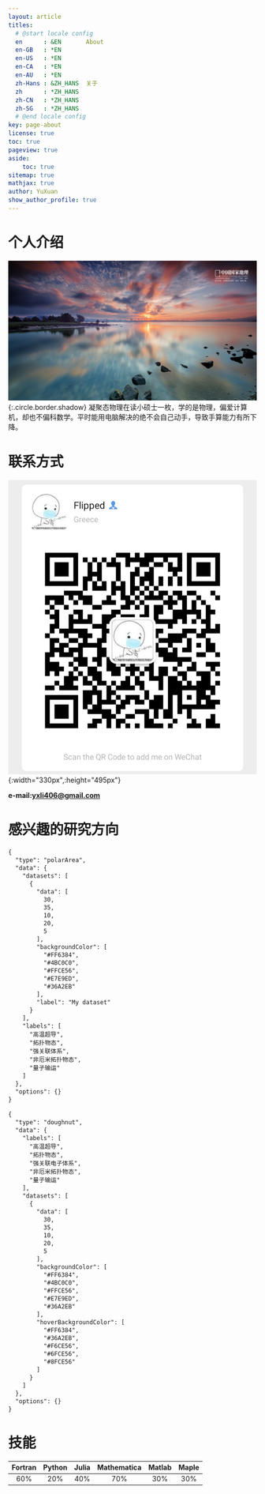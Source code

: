 ```yaml
---
layout: article
titles:
  # @start locale config
  en      : &EN       About
  en-GB   : *EN
  en-US   : *EN
  en-CA   : *EN
  en-AU   : *EN
  zh-Hans : &ZH_HANS  关于
  zh      : *ZH_HANS
  zh-CN   : *ZH_HANS
  zh-SG   : *ZH_HANS
  # @end locale config
key: page-about
license: true
toc: true
pageview: true
aside:
    toc: true
sitemap: true
mathjax: true
author: YuXuan
show_author_profile: true
---
```


# 个人介绍
![Image](/assets/images/self.jpg){:.circle.border.shadow}
凝聚态物理在读小硕士一枚，学的是物理，偏爱计算机，却也不偏科数学。平时能用电脑解决的绝不会自己动手，导致手算能力有所下降。
# 联系方式
![png](/assets/images/WeChat.jpg){:width="330px",:height="495px"}

**e-mail:yxli406@gmail.com**

# 感兴趣的研究方向
```chart
{
  "type": "polarArea",
  "data": {
    "datasets": [
      {
        "data": [
          30,
          35,
          10,
          20,
          5
        ],
        "backgroundColor": [
          "#FF6384",
          "#4BC0C0",
          "#FFCE56",
          "#E7E9ED",
          "#36A2EB"
        ],
        "label": "My dataset"
      }
    ],
    "labels": [
      "高温超导",
      "拓扑物态",
      "强关联体系",
      "非厄米拓扑物态",
      "量子输运"
    ]
  },
  "options": {}
}
```

```chart
{
  "type": "doughnut",
  "data": {
    "labels": [
      "高温超导",
      "拓扑物态",
      "强关联电子体系",
      "非厄米拓扑物态",
      "量子输运"
    ],
    "datasets": [
      {
        "data": [
          30,
          35,
          10,
          20,
          5
        ],
        "backgroundColor": [
          "#FF6384",
          "#4BC0C0",
          "#FFCE56",
          "#E7E9ED",
          "#36A2EB"
        ],
        "hoverBackgroundColor": [
          "#FF6384",
          "#36A2EB",
          "#F6CE56",
          "#6FCE56",
          "#8FCE56"
        ]
      }
    ]
  },
  "options": {}
}
```

# 技能

| Fortran | Python | Julia |Mathematica | Matlab | Maple |
| :-----:|:----: | :----: |:----: |:----: |:----: |
| 60% | 20% | 40%| 70% | 30% | 30% |
  